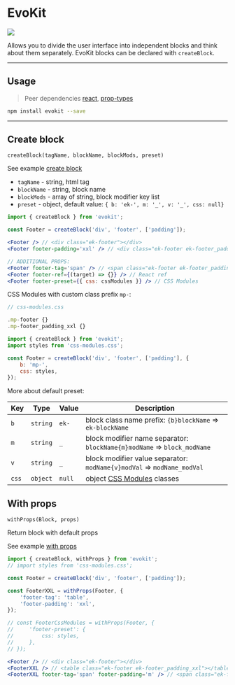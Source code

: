 [css-modules]: //github.com/css-modules/css-modules
[react]: //www.npmjs.com/package/react
[prop-types]: //www.npmjs.com/package/prop-types

[create-block]: /docs/base/create-block.md
[with-props]: /docs/base/with-props.md

# EvoKit

[![](https://img.shields.io/npm/v/evokit.svg?style=flat-square&colorB=blue)](https://www.npmjs.com/package/evokit)

Allows you to divide the user interface into independent blocks and think about them separately. EvoKit blocks can be declared with `createBlock`.

---

## Usage

> Peer dependencies [react], [prop-types]

```bash
npm install evokit --save
```

---

## Create block

`createBlock(tagName, blockName, blockMods, preset)`

See example [create block][create-block]

- `tagName` - string, html tag
- `blockName` - string, block name
- `blockMods` - array of string, block modifier key list
- `preset` - object, default value: `{ b: 'ek-', m: '_', v: '_', css: null}`

```jsx
import { createBlock } from 'evokit';

const Footer = createBlock('div', 'footer', ['padding']);

<Footer /> // <div class="ek-footer"></div>
<Footer footer-padding='xxl' /> // <div class="ek-footer ek-footer_padding_xxl"></div>

// ADDITIONAL PROPS:
<Footer footer-tag='span' /> // <span class="ek-footer ek-footer_padding_xxl"></span>
<Footer footer-ref={(target) => {}} /> // React ref
<Footer footer-preset={{ css: cssModules }} /> // CSS Modules
```

CSS Modules with custom class prefix `mp-`:

```js
// css-modules.css

.mp-footer {}
.mp-footer_padding_xxl {}
```

```jsx
import { createBlock } from 'evokit';
import styles from 'css-modules.css';

const Footer = createBlock('div', 'footer', ['padding'], {
    b: 'mp-',
    css: styles,
});
```

More about default preset:

| Key   | Type     | Value | Description |
|-------|----------|---|-------------|
| `b`   | `string` | `ek-`  | block class name prefix: `{b}blockName` => `ek-blockName` |
| `m`   | `string` | `_`    | block modifier name separator: `blockName{m}modName` => `block_modName` |
| `v`   | `string` | `_`    | block modifier value separator: `modName{v}modVal` => `modName_modVal` |
| `css` | `object` | `null` | object [CSS Modules][css-modules] classes |

## With props

`withProps(Block, props)`

Return block with default props

See example [with props][with-props]

```jsx
import { createBlock, withProps } from 'evokit';
// import styles from 'css-modules.css';

const Footer = createBlock('div', 'footer', ['padding']);

const FooterXXL = withProps(Footer, {
    'footer-tag': 'table',
    'footer-padding': 'xxl',
});

// const FooterCssModules = withProps(Footer, {
//     'footer-preset': {
//         css: styles,
//     },
// });

<Footer /> // <div class="ek-footer"></div>
<FooterXXL /> // <table class="ek-footer ek-footer_padding_xxl"></table>
<FooterXXL footer-tag='span' footer-padding='m' /> // <span class="ek-footer ek-footer_padding_m"></span>
```
